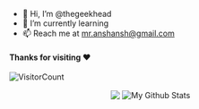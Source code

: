 - 👋 Hi, I’m @thegeekhead
- 🌱 I’m currently learning
- 📫 Reach me at mr.anshansh@gmail.com

#### Thanks for visiting :heart:
![VisitorCount](https://profile-counter.glitch.me/thegeekhead/count.svg)

<p align="center">
  <img align="center" src="https://github-readme-stats.vercel.app/api/top-langs/?username=thegeekhead&theme=radical" />
<img align="center" src="https://github-readme-stats.vercel.app/api?username=thegeekhead&&show_icons=true&theme=radical" alt="My Github Stats">
</p>

<!---
thegeekhead/thegeekhead is a ✨ special ✨ repository because its `README.md` (this file) appears on your GitHub profile.
You can click the Preview link to take a look at your changes.
--->
